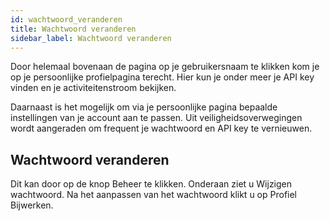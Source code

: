 ```yaml
---
id: wachtwoord_veranderen
title: Wachtwoord veranderen 
sidebar_label: Wachtwoord veranderen
---
```

Door helemaal bovenaan de pagina op je gebruikersnaam te klikken kom je op je persoonlijke profielpagina terecht. Hier kun je onder meer je API key vinden en je activiteitenstroom bekijken. 

Daarnaast is het mogelijk om via je persoonlijke pagina bepaalde instellingen van je account aan te passen. Uit veiligheidsoverwegingen wordt aangeraden om frequent je wachtwoord en API key te vernieuwen. 

## Wachtwoord veranderen

Dit kan door op de knop Beheer te klikken. Onderaan ziet u Wijzigen wachtwoord. Na het aanpassen van het wachtwoord klikt u op Profiel Bijwerken.
